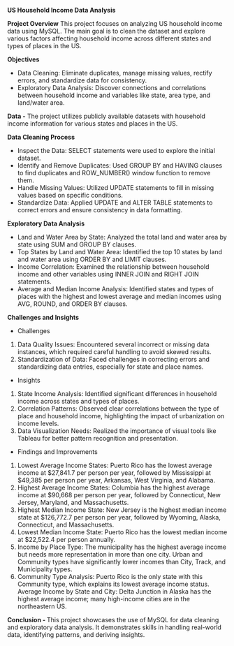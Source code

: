<b>US Household Income Data Analysis </b>

<b>Project Overview</b>
This project focuses on analyzing US household income data using MySQL. The main goal is to clean the dataset and explore various factors affecting household income across different states and types of places in the US.

<b>Objectives</b>
- Data Cleaning: Eliminate duplicates, manage missing values, rectify errors, and standardize data for consistency. 
- Exploratory Data Analysis: Discover connections and correlations between household income and variables like state, area type, and land/water area.

<b>Data -</b>
The project utilizes publicly available datasets with household income information for various states and places in the US.

<b>Data Cleaning Process</b>
- Inspect the Data: SELECT statements were used to explore the initial dataset.
- Identify and Remove Duplicates: Used GROUP BY and HAVING clauses to find duplicates and ROW_NUMBER() window function to remove them.
- Handle Missing Values: Utilized UPDATE statements to fill in missing values based on specific conditions.
- Standardize Data: Applied UPDATE and ALTER TABLE statements to correct errors and ensure consistency in data formatting.

<b>Exploratory Data Analysis</b>
- Land and Water Area by State: Analyzed the total land and water area by state using SUM and GROUP BY clauses.
- Top States by Land and Water Area: Identified the top 10 states by land and water area using ORDER BY and LIMIT clauses.
- Income Correlation: Examined the relationship between household income and other variables using INNER JOIN and RIGHT JOIN statements.
- Average and Median Income Analysis: Identified states and types of places with the highest and lowest average and median incomes using AVG, ROUND, and ORDER BY clauses.

<b>Challenges and Insights</b>
- Challenges
1. Data Quality Issues: Encountered several incorrect or missing data instances, which required careful handling to avoid skewed results.
2. Standardization of Data: Faced challenges in correcting errors and standardizing data entries, especially for state and place names.

- Insights
1. State Income Analysis: Identified significant differences in household income across states and types of places.
2. Correlation Patterns: Observed clear correlations between the type of place and household income, highlighting the impact of urbanization on income levels.
3. Data Visualization Needs: Realized the importance of visual tools like Tableau for better pattern recognition and presentation.

- Findings and Improvements
1. Lowest Average Income States: Puerto Rico has the lowest average income at $27,841.7 per person per year, followed by Mississippi at $49,385 per person per year, Arkansas, West Virginia, and Alabama.
2. Highest Average Income States: Columbia has the highest average income at $90,668 per person per year, followed by Connecticut, New Jersey, Maryland, and Massachusetts.
3. Highest Median Income State: New Jersey is the highest median income state at $126,772.7 per person per year, followed by Wyoming, Alaska, Connecticut, and Massachusetts.
4. Lowest Median Income State: Puerto Rico has the lowest median income at $22,522.4 per person annually.
5. Income by Place Type: The municipality has the highest average income but needs more representation in more than one city. Urban and Community types have significantly lower incomes than City, Track, and Municipality types.
6. Community Type Analysis: Puerto Rico is the only state with this Community type, which explains its lowest average income status.
Average Income by State and City: Delta Junction in Alaska has the highest average income; many high-income cities are in the northeastern US.

<b>Conclusion - </b>
This project showcases the use of MySQL for data cleaning and exploratory data analysis. It demonstrates skills in handling real-world data, identifying patterns, and deriving insights.
